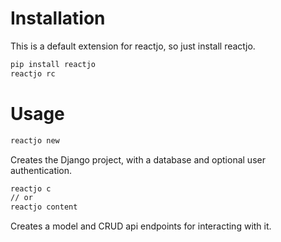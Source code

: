 # Installation
This is a default extension for reactjo, so just install reactjo.

```bash
pip install reactjo
reactjo rc
```

# Usage

```bash
reactjo new
```

Creates the Django project, with a database and optional user authentication.

```bash
reactjo c
// or
reactjo content
```
Creates a model and CRUD api endpoints for interacting with it.
